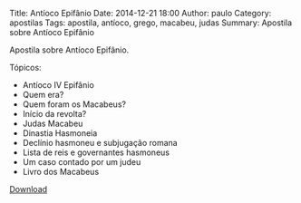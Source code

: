 Title: Antíoco Epifânio
Date: 2014-12-21 18:00
Author: paulo
Category: apostilas
Tags: apostila, antíoco, grego, macabeu, judas
Summary: Apostila sobre Antíoco Epifânio

Apostila sobre Antíoco Epifânio.

Tópicos:

- Antíoco IV Epifânio
- Quem era?
- Quem foram os Macabeus?
- Início da revolta?
- Judas Macabeu
- Dinastia Hasmoneia
- Declínio hasmoneu e subjugação romana
- Lista de reis e governantes hasmoneus
- Um caso contado por um judeu
- Livro dos Macabeus


[Download](https://www.dropbox.com/s/nob9ujz85dtpz50/Ant%C3%ADoco%20Epif%C3%A2nio.pdf?dl=1)